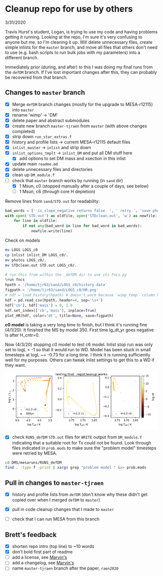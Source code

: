 # Cleanup repo for use by others
3/31/2020

Travis Hurst's student, Logan, is trying to use my code and having problems getting it running. Looking at the repo, I'm sure it's very confusing to anyone but me, so I'm cleaning it up. Will delete unnecessary files, create simple inlists for the `master` branch, and move all files that others don't need to use (e.g. bash scripts to run bulk jobs with my parameters) into a different branch.

Immediately prior (during, and after) to this I was doing my final runs from the `defDM` branch. If I've lost important changes after this, they can probably be recovered from that branch.

## Changes to `master` branch
- [x]  Merge `defDM` branch changes (mostly for the upgrade to MESA-r12115) into `master`
- [x]  rename 'wimp' -> 'DM'
- [x]  delete paper and abstract submodules
- [x]  create new branch `master-tjraen` from `master` (with above changes completed)
- [x]  strip down `run_star_extras.f`
- [x]  history and profile lists -> current MESA-r12115 default files
- [x]  `inlist_master` -> `inlist` and strip down
- [x]  `inlist_options_tmplt` -> `inlist_DM` and put all DM stuff here
    - [x]  add options to set DM mass and xsection in this inlist
- [x]  update main `readme.md`
- [x]  delete unnecessary files and directories
- [x]  clean up `DM_module.f`
- [ ]  check that `master` branch works by running (in `sand` dir)
    - [x]  1 Msun, c0 (stopped manually after a couple of days, see below)
    - [ ]  1 Msun, c6 (through core H depletion)

Remove lines from `sand/STD.out` for readability:
```python
bad_words = [' is_slope_negative returns false. ', ' retry ', 'save photos/x']
with open('STD.out') as oldfile, open('STDclean.out', 'w') as newfile:
    for line in oldfile:
        if not any(bad_word in line for bad_word in bad_words):
            newfile.write(line)
```

Check on models
```bash
mv LOGS LOGS_c0
cp inlist inlist_DM LOGS_c0/.
mv photos LOGS_c0/.
mv STDclean.out STD.out LOGS_c0/.
```
```python
# run this from within the _defDM dir to use its fncs.py
%run fncs
hpath = '/home/tjr63/sand/LOGS_c0/history.data'
figpath = '/home/tjr63/sand/LOGS_c0/HR.png'
# hdf = load_history(hpath) # doesn't work because `wimp_temp` column has been renamed
hdf = pd.read_csv(hpath, header=4, sep='\s+')
hdf['cb'], hdf['mass'] = 0, 1.0
hdf.set_index(['cb','mass'], inplace=True)
plot_HR(hdf, color='dt', title=None, save=figpath)
```

__c0 model__ is taking a very long time to finish, but I think it's running fine (4/1/20). It finished the MS by model 350. First time lg_dt_yr goes negative is after H_cntr=0.

Now (4/3/20) stopping c0 model to test c6 model. Inlist stop run was only set to logL < -1 so that it would run to WD. Model has been stuck in small timesteps at logL ~= -0.73 for a long time. I think it is running sufficiently well for my purposes. Others can tweak inlist settings to get this to a WD if they want.

<img src="HR.png" alt="HR" width=""/>



- [x]  check `RUNS_defDM` `STD.out` files for `WRITE` output from `DM_module.f` indicating that a suitable root for Tx could not be found. Look through files indicated in `prob.mods` to make sure the "problem model" timesteps were retried by MESA.

```bash
cd DMS/mesaruns/RUNS_defDM
find . -type f -print | xargs grep "problem model " &>> prob.mods
```


## Pull in changes to `master-tjraen`
- [x]  history and profile lists from `defDM` (don't know why these didn't get copied over when I merged `defDM` to `master`)
- [x]  pull in code cleanup changes that I made to `master`
- [ ]  check that I can run MESA from this branch


## Brett's feedback
- [x]  shorten repo intro (top line) to ~10 words
- [x]  don't bold first part of readme
- [ ]  add a license, see [Marvin's](https://github.com/sdss/marvin/blob/master/LICENSE.md)
- [ ]  add a changelog, see [Marvin's](https://github.com/sdss/marvin/blob/master/CHANGELOG.rst)
- [ ]  name `master-tjraen` branch after the paper, `raen2020`
